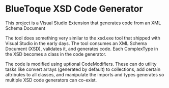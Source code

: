 # BlueToque XSD Code Generator
This project is a Visual Studio Extension that generates code from an XML 
Schema Document

The tool does something very similar to the xsd.exe tool that shipped with 
Visual Studio in the early days. The tool consumes an XML Schema Document 
(XSD), validates it, and generates code. Each ComplexType in the XSD 
becomes a class in the code generator. 

The code is modified using uptional CodeModifiers. These can do utility 
tasks like convert arrays (generated by default) to collections, add 
certain attributes to all classes, and manipulate the imports and types 
generates so multiple XSD code generators can co-exist. 
